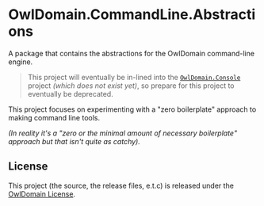 # OwlDomain.CommandLine.Abstractions

A package that contains the abstractions for the OwlDomain command-line engine.

> This project will eventually be in-lined into the [`OwlDomain.Console`](https://github.com/Owl-Domain/Console) project *(which does not exist yet)*, so prepare for this project to eventually be deprecated.

This project focuses on experimenting with a "zero boilerplate" approach to making command line tools.

*(In reality it's a "zero or the minimal amount of necessary boilerplate" approach but that isn't quite as catchy).*


## License

This project (the source, the release files, e.t.c) is released under the
[OwlDomain License](https://github.com/Owl-Domain/Media/blob/master/license.md).
